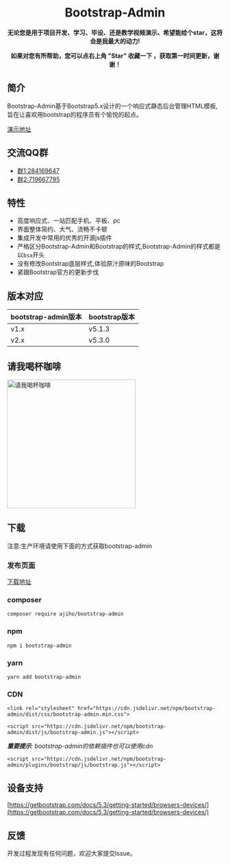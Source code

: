 <h1 align="center">Bootstrap-Admin</h1> 

<p align="center">    
    <b>无论您是用于项目开发、学习、毕设、还是教学视频演示、希望能给个star，这将会是我最大的动力!</b>
</p>
<p align="center">    
    <b>如果对您有所帮助，您可以点右上角 "Star" 收藏一下 ，获取第一时间更新，谢谢！</b>
</p>

## 简介

Bootstrap-Admin基于Bootstrap5.x设计的一个响应式静态后台管理HTML模板,旨在让喜欢用bootstrap的程序员有个愉悦的起点。

[演示地址](https://ajiho.gitee.io/bootstrap-admin)

## 交流QQ群

- [群1:284169647](https://jq.qq.com/?_wv=1027&k=WmCK50m5)
- [群2:719667795](https://jq.qq.com/?_wv=1027&k=aQ5vUuVC)


## 特性

- 高度响应式、一站匹配手机、平板、pc
- 界面整体简约、大气、流畅不卡顿
- 集成开发中常用的优秀的开源js插件
- 严格区分Bootstrap-Admin和Bootstrap的样式,Bootstrap-Admin的样式都是以`bsa`开头
- 没有修改Bootstrap底层样式,体验原汁原味的Bootstrap
- 紧跟Bootstrap官方的更新步伐


## 版本对应

|bootstrap-admin版本|bootstrap版本|
|--|--|
|v1.x|v5.1.3|
|v2.x|v5.3.0|

## 请我喝杯咖啡



<div align="left">
<img alt="请我喝杯咖啡" src="https://gitee.com/ajiho/bootstrap-admin/raw/2.x/pay.png" height="300" />
</div>


## 下载

注意:生产环境请使用下面的方式获取bootstrap-admin

### 发布页面

[下载地址](https://gitee.com/ajiho/bootstrap-admin/releases)


### composer

~~~
composer require ajiho/bootstrap-admin
~~~

### npm

~~~
npm i bootstrap-admin
~~~

### yarn
```
yarn add bootstrap-admin
```


### CDN

```
<link rel="stylesheet" href="https://cdn.jsdelivr.net/npm/bootstrap-admin/dist/css/bootstrap-admin.min.css">
```
```
<script src="https://cdn.jsdelivr.net/npm/bootstrap-admin/dist/js/bootstrap-admin.js"></script>
```
_**重要提示**: bootstrap-admin的依赖插件也可以使用cdn_

```
<script src="https://cdn.jsdelivr.net/npm/bootstrap-admin/plugins/bootstrap/js/bootstrap.js"></script>
```

## 设备支持

[https://getbootstrap.com/docs/5.3/getting-started/browsers-devices/](https://getbootstrap.com/docs/5.3/getting-started/browsers-devices/)

## 反馈

开发过程发现有任何问题，欢迎大家提交Issue。

